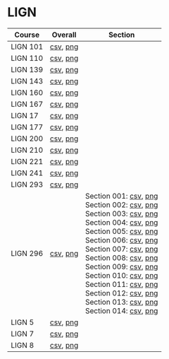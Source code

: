 # LIGN

| Course | Overall | Section |
| ------ | ------- | ------- |
| LIGN 101 | [csv](https://github.com/UCSD-Historical-Enrollment-Data/2023Fall/blob/main/overall/LIGN%20101.csv), [png](https://raw.githubusercontent.com/UCSD-Historical-Enrollment-Data/2023Fall/main/plot_overall/LIGN%20101.png) |  |
| LIGN 110 | [csv](https://github.com/UCSD-Historical-Enrollment-Data/2023Fall/blob/main/overall/LIGN%20110.csv), [png](https://raw.githubusercontent.com/UCSD-Historical-Enrollment-Data/2023Fall/main/plot_overall/LIGN%20110.png) |  |
| LIGN 139 | [csv](https://github.com/UCSD-Historical-Enrollment-Data/2023Fall/blob/main/overall/LIGN%20139.csv), [png](https://raw.githubusercontent.com/UCSD-Historical-Enrollment-Data/2023Fall/main/plot_overall/LIGN%20139.png) |  |
| LIGN 143 | [csv](https://github.com/UCSD-Historical-Enrollment-Data/2023Fall/blob/main/overall/LIGN%20143.csv), [png](https://raw.githubusercontent.com/UCSD-Historical-Enrollment-Data/2023Fall/main/plot_overall/LIGN%20143.png) |  |
| LIGN 160 | [csv](https://github.com/UCSD-Historical-Enrollment-Data/2023Fall/blob/main/overall/LIGN%20160.csv), [png](https://raw.githubusercontent.com/UCSD-Historical-Enrollment-Data/2023Fall/main/plot_overall/LIGN%20160.png) |  |
| LIGN 167 | [csv](https://github.com/UCSD-Historical-Enrollment-Data/2023Fall/blob/main/overall/LIGN%20167.csv), [png](https://raw.githubusercontent.com/UCSD-Historical-Enrollment-Data/2023Fall/main/plot_overall/LIGN%20167.png) |  |
| LIGN 17 | [csv](https://github.com/UCSD-Historical-Enrollment-Data/2023Fall/blob/main/overall/LIGN%2017.csv), [png](https://raw.githubusercontent.com/UCSD-Historical-Enrollment-Data/2023Fall/main/plot_overall/LIGN%2017.png) |  |
| LIGN 177 | [csv](https://github.com/UCSD-Historical-Enrollment-Data/2023Fall/blob/main/overall/LIGN%20177.csv), [png](https://raw.githubusercontent.com/UCSD-Historical-Enrollment-Data/2023Fall/main/plot_overall/LIGN%20177.png) |  |
| LIGN 200 | [csv](https://github.com/UCSD-Historical-Enrollment-Data/2023Fall/blob/main/overall/LIGN%20200.csv), [png](https://raw.githubusercontent.com/UCSD-Historical-Enrollment-Data/2023Fall/main/plot_overall/LIGN%20200.png) |  |
| LIGN 210 | [csv](https://github.com/UCSD-Historical-Enrollment-Data/2023Fall/blob/main/overall/LIGN%20210.csv), [png](https://raw.githubusercontent.com/UCSD-Historical-Enrollment-Data/2023Fall/main/plot_overall/LIGN%20210.png) |  |
| LIGN 221 | [csv](https://github.com/UCSD-Historical-Enrollment-Data/2023Fall/blob/main/overall/LIGN%20221.csv), [png](https://raw.githubusercontent.com/UCSD-Historical-Enrollment-Data/2023Fall/main/plot_overall/LIGN%20221.png) |  |
| LIGN 241 | [csv](https://github.com/UCSD-Historical-Enrollment-Data/2023Fall/blob/main/overall/LIGN%20241.csv), [png](https://raw.githubusercontent.com/UCSD-Historical-Enrollment-Data/2023Fall/main/plot_overall/LIGN%20241.png) |  |
| LIGN 293 | [csv](https://github.com/UCSD-Historical-Enrollment-Data/2023Fall/blob/main/overall/LIGN%20293.csv), [png](https://raw.githubusercontent.com/UCSD-Historical-Enrollment-Data/2023Fall/main/plot_overall/LIGN%20293.png) |  |
| LIGN 296 | [csv](https://github.com/UCSD-Historical-Enrollment-Data/2023Fall/blob/main/overall/LIGN%20296.csv), [png](https://raw.githubusercontent.com/UCSD-Historical-Enrollment-Data/2023Fall/main/plot_overall/LIGN%20296.png) | Section 001: [csv](https://github.com/UCSD-Historical-Enrollment-Data/2023Fall/blob/main/section/LIGN%20296_001.csv), [png](https://raw.githubusercontent.com/UCSD-Historical-Enrollment-Data/2023Fall/main/plot_section/LIGN%20296_001.png)<br>Section 002: [csv](https://github.com/UCSD-Historical-Enrollment-Data/2023Fall/blob/main/section/LIGN%20296_002.csv), [png](https://raw.githubusercontent.com/UCSD-Historical-Enrollment-Data/2023Fall/main/plot_section/LIGN%20296_002.png)<br>Section 003: [csv](https://github.com/UCSD-Historical-Enrollment-Data/2023Fall/blob/main/section/LIGN%20296_003.csv), [png](https://raw.githubusercontent.com/UCSD-Historical-Enrollment-Data/2023Fall/main/plot_section/LIGN%20296_003.png)<br>Section 004: [csv](https://github.com/UCSD-Historical-Enrollment-Data/2023Fall/blob/main/section/LIGN%20296_004.csv), [png](https://raw.githubusercontent.com/UCSD-Historical-Enrollment-Data/2023Fall/main/plot_section/LIGN%20296_004.png)<br>Section 005: [csv](https://github.com/UCSD-Historical-Enrollment-Data/2023Fall/blob/main/section/LIGN%20296_005.csv), [png](https://raw.githubusercontent.com/UCSD-Historical-Enrollment-Data/2023Fall/main/plot_section/LIGN%20296_005.png)<br>Section 006: [csv](https://github.com/UCSD-Historical-Enrollment-Data/2023Fall/blob/main/section/LIGN%20296_006.csv), [png](https://raw.githubusercontent.com/UCSD-Historical-Enrollment-Data/2023Fall/main/plot_section/LIGN%20296_006.png)<br>Section 007: [csv](https://github.com/UCSD-Historical-Enrollment-Data/2023Fall/blob/main/section/LIGN%20296_007.csv), [png](https://raw.githubusercontent.com/UCSD-Historical-Enrollment-Data/2023Fall/main/plot_section/LIGN%20296_007.png)<br>Section 008: [csv](https://github.com/UCSD-Historical-Enrollment-Data/2023Fall/blob/main/section/LIGN%20296_008.csv), [png](https://raw.githubusercontent.com/UCSD-Historical-Enrollment-Data/2023Fall/main/plot_section/LIGN%20296_008.png)<br>Section 009: [csv](https://github.com/UCSD-Historical-Enrollment-Data/2023Fall/blob/main/section/LIGN%20296_009.csv), [png](https://raw.githubusercontent.com/UCSD-Historical-Enrollment-Data/2023Fall/main/plot_section/LIGN%20296_009.png)<br>Section 010: [csv](https://github.com/UCSD-Historical-Enrollment-Data/2023Fall/blob/main/section/LIGN%20296_010.csv), [png](https://raw.githubusercontent.com/UCSD-Historical-Enrollment-Data/2023Fall/main/plot_section/LIGN%20296_010.png)<br>Section 011: [csv](https://github.com/UCSD-Historical-Enrollment-Data/2023Fall/blob/main/section/LIGN%20296_011.csv), [png](https://raw.githubusercontent.com/UCSD-Historical-Enrollment-Data/2023Fall/main/plot_section/LIGN%20296_011.png)<br>Section 012: [csv](https://github.com/UCSD-Historical-Enrollment-Data/2023Fall/blob/main/section/LIGN%20296_012.csv), [png](https://raw.githubusercontent.com/UCSD-Historical-Enrollment-Data/2023Fall/main/plot_section/LIGN%20296_012.png)<br>Section 013: [csv](https://github.com/UCSD-Historical-Enrollment-Data/2023Fall/blob/main/section/LIGN%20296_013.csv), [png](https://raw.githubusercontent.com/UCSD-Historical-Enrollment-Data/2023Fall/main/plot_section/LIGN%20296_013.png)<br>Section 014: [csv](https://github.com/UCSD-Historical-Enrollment-Data/2023Fall/blob/main/section/LIGN%20296_014.csv), [png](https://raw.githubusercontent.com/UCSD-Historical-Enrollment-Data/2023Fall/main/plot_section/LIGN%20296_014.png) |
| LIGN 5 | [csv](https://github.com/UCSD-Historical-Enrollment-Data/2023Fall/blob/main/overall/LIGN%205.csv), [png](https://raw.githubusercontent.com/UCSD-Historical-Enrollment-Data/2023Fall/main/plot_overall/LIGN%205.png) |  |
| LIGN 7 | [csv](https://github.com/UCSD-Historical-Enrollment-Data/2023Fall/blob/main/overall/LIGN%207.csv), [png](https://raw.githubusercontent.com/UCSD-Historical-Enrollment-Data/2023Fall/main/plot_overall/LIGN%207.png) |  |
| LIGN 8 | [csv](https://github.com/UCSD-Historical-Enrollment-Data/2023Fall/blob/main/overall/LIGN%208.csv), [png](https://raw.githubusercontent.com/UCSD-Historical-Enrollment-Data/2023Fall/main/plot_overall/LIGN%208.png) |  |
